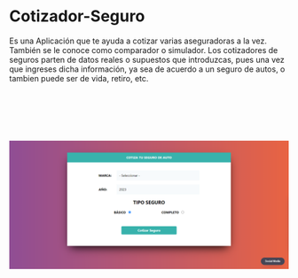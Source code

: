 # Cotizador-Seguro

 Es una Aplicación que te ayuda a cotizar varias aseguradoras a la vez. También se le conoce como comparador o simulador.
 Los cotizadores de seguros parten de datos reales o supuestos que introduzcas, pues una vez que ingreses dicha información, ya sea de acuerdo a un seguro de autos, o tambien puede ser de vida, retiro, etc.

<h2 align="center">
   <br>

   <br>
   <br>
   <img src="./image/cotizador.PNG">
   <br>
</h2>
